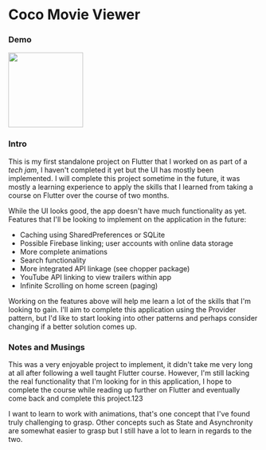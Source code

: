 # Coco Movie Viewer
### Demo
<img src='demo.gif' height=150/>

### Intro

This is my first standalone project on Flutter that I worked on as part of a *tech jam*, I haven't completed it yet but the UI has mostly been implemented. I will complete this project sometime in the future, it was mostly a learning experience to apply the skills that I learned from taking a course on Flutter over the course of two months.

While the UI looks good, the app doesn't have much functionality as yet. Features that I'll be looking to implement on the application in the future:
- Caching using SharedPreferences or SQLite
- Possible Firebase linking; user accounts with online data storage
- More complete animations
- Search functionality
- More integrated API linkage (see chopper package)
- YouTube API linking to view trailers within app
- Infinite Scrolling on home screen (paging)

Working on the features above will help me learn a lot of the skills that I'm looking to gain. I'll aim to complete this application using the Provider pattern, but I'd like to start looking into other patterns and perhaps consider changing if a better solution comes up.

### Notes and Musings

This was a very enjoyable project to implement, it didn't take me very long at all after following a well taught Flutter course. However, I'm still lacking the real functionality that I'm looking for in this application, I hope to complete the course while reading up further on Flutter and eventually come back and complete this project.123

I want to learn to work with animations, that's one concept that I've found truly challenging to grasp. Other concepts such as State and Asynchronity are somewhat easier to grasp but I still have a lot to learn in regards to the two. 